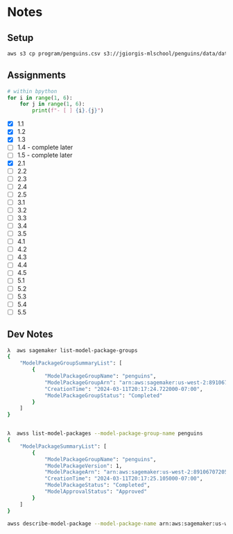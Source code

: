 # Notes

## Setup

```sh
aws s3 cp program/penguins.csv s3://jgiorgis-mlschool/penguins/data/data.csv
```

## Assignments

```python
# within bpython
for i in range(1, 6):
    for j in range(1, 6):
        print(f"- [ ] {i}.{j}")
```

- [x] 1.1
- [x] 1.2
- [x] 1.3
- [ ] 1.4 - complete later
- [ ] 1.5 - complete later
- [x] 2.1
- [ ] 2.2
- [ ] 2.3
- [ ] 2.4
- [ ] 2.5
- [ ] 3.1
- [ ] 3.2
- [ ] 3.3
- [ ] 3.4
- [ ] 3.5
- [ ] 4.1
- [ ] 4.2
- [ ] 4.3
- [ ] 4.4
- [ ] 4.5
- [ ] 5.1
- [ ] 5.2
- [ ] 5.3
- [ ] 5.4
- [ ] 5.5

## Dev Notes

```sh
λ  aws sagemaker list-model-package-groups
{
    "ModelPackageGroupSummaryList": [
        {
            "ModelPackageGroupName": "penguins",
            "ModelPackageGroupArn": "arn:aws:sagemaker:us-west-2:891067072053:model-package-group/penguins",
            "CreationTime": "2024-03-11T20:17:24.722000-07:00",
            "ModelPackageGroupStatus": "Completed"
        }
    ]
}


λ  awss list-model-packages --model-package-group-name penguins
{
    "ModelPackageSummaryList": [
        {
            "ModelPackageGroupName": "penguins",
            "ModelPackageVersion": 1,
            "ModelPackageArn": "arn:aws:sagemaker:us-west-2:891067072053:model-package/penguins/1",
            "CreationTime": "2024-03-11T20:17:25.105000-07:00",
            "ModelPackageStatus": "Completed",
            "ModelApprovalStatus": "Approved"
        }
    ]
}

awss describe-model-package --model-package-name arn:aws:sagemaker:us-west-2:891067072053:model-package/penguins/1
```
